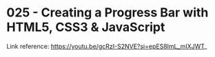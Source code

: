 # 025 - Creating a Progress Bar with HTML5, CSS3 & JavaScript

Link reference: https://youtu.be/gcRzI-S2NVE?si=epES8lmL_mIXJWT_
